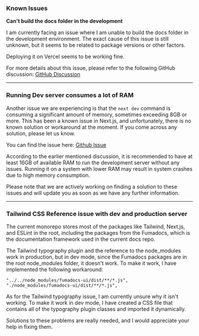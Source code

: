 ### Known Issues

**Can't build the docs folder in the development**

I am currently facing an issue where I am unable to build the docs folder in the development environment. The exact cause of this issue is still unknown, but it seems to be related to package versions or other factors.

Deploying it on Vercel seems to be working fine.

For more details about this issue, please refer to the following GitHub discussion: [GitHub Discussion](https://github.com/vercel/next.js/discussions/43577)

---

### Running Dev server consumes a lot of RAM

Another issue we are experiencing is that the `next dev` command is consuming a significant amount of memory, sometimes exceeding 8GB or more. This has been a known issue in Next.js, and unfortunately, there is no known solution or workaround at the moment. If you come across any solution, please let us know.

You can find the issue here: [Github Issue](https://github.com/vercel/next.js/issues/54708)

According to the earlier mentioned discussion, it is recommended to have at least 16GB of available RAM to run the development server without any issues. Running it on a system with lower RAM may result in system crashes due to high memory consumption.

Please note that we are actively working on finding a solution to these issues and will update you as soon as we have any further information.

---

### Tailwind CSS Reference issue with dev and production server

The current monorepo stores most of the packages like Tailwind, Next.js, and ESLint in the root, including the packages from the Fumadocs, which is the documentation framework used in the current docs repo.

The Tailwind typography plugin and the reference to the node_modules work in production, but in dev mode, since the Fumadocs packages are in the root node_modules folder, it doesn't work. To make it work, I have implemented the following workaround:

```
"../../node_modules/fumadocs-ui/dist/**/*.js",
"./node_modules/fumadocs-ui/dist/**/*.js",
```

As for the Tailwind typography issue, I am currently unsure why it isn't working. To make it work in dev mode, I have created a CSS file that contains all of the typography plugin classes and imported it dynamically.

Solutions to these problems are really needed, and I would appreciate your help in fixing them.
